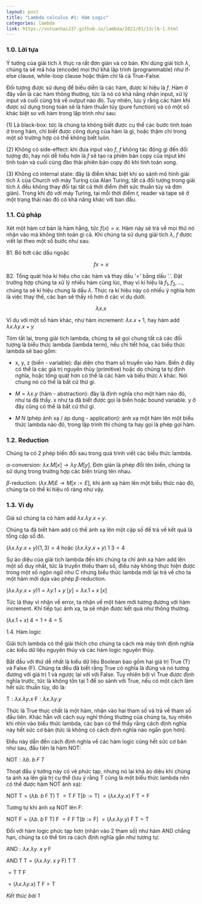 ```yaml
---
layout: post
title: "Lambda calculus #1: Hàm Logic"
categories: lambda
link: https://vutuanhai237.github.io/lambda/2021/01/13/lb-1.html
---
```


### **1.0. Lời tựa**

Ý tưởng của giải tích $\lambda$ thực ra rất đơn giản và cơ bản. Khi dùng giải tích $\lambda$, chúng ta sẽ mã hóa (encode) mọi thứ khả lập trình (programmable) như if-else clause, while-loop clause hoặc thậm chí là cả True-False.

Đối tượng được sử dụng để biểu diễn là các hàm, được kí hiệu là $f$. Hàm ở đây vẫn là các hàm thông thường, tức là nó có khả năng nhận input, xử lý input và cuối cùng trả về output nào đó. Tuy nhiên, lưu ý rằng các hàm khi được sử dụng trong toán sẽ là hàm thuần túy (pure function) và có một số khác biệt so với hàm trong lập trình như sau:

(1) Là black-box: tức là chúng ta không biết được cụ thể các bước tính toán ở trong hàm, chỉ biết được công dụng của hàm là gì, hoặc thậm chí trong một số trường hợp có thể không biết luôn.

(2) Không có side-effect: khi đưa input vào $f$, $f$ không tác động gì đến đối tượng đó, hay nói dễ hiểu hơn là $f$ sẽ tạo ra phiên bản copy của input khi tính toán và cuối cùng đào thải phiên bản copy đó khi tính toán xong.

(3) Không có internal state: đây là điểm khác biệt khi so sánh mô hình giải tích $\lambda$ của Church với máy Turing của Alan Turing, tất cả đối tượng trong giải tích $\lambda$ đều không thay đổi tại tất cả thời điểm (hết sức thuần túy và đơn giản). Trong khi đó với máy Turing, tại mỗi thời điểm $t$, reader và tape sẽ ở một trạng thái nào đó có khả năng khác với ban đầu.

### 1.1. Cú pháp

Xét một hàm cơ bản là hàm hằng, tức $f(x)=x$. Hàm này sẽ trả về mọi thứ nó nhận vào mà không tính toán gì cả. Khi chúng ta sử dụng giải tích $\lambda$, $f$ được viết lại theo một số bước như sau.

B1. Bỏ bớt các dấu ngoặc

$$
f x = x
$$

B2. Tổng quát hóa kí hiệu cho các hàm và thay dấu '=' bằng dấu '.'. Đặt trường hợp chúng ta xử lý nhiều hàm cùng lúc, thay vì kí hiệu là $f_1,f_2,...$, chúng ta sẽ kí hiệu chung là dấu $\lambda$. Thực ra kí hiệu này có nhiều ý nghĩa hơn là việc thay thế, các bạn sẽ thấy rõ hơn ở các ví dụ dưới.

$$
\lambda x.x
$$

Ví dụ với một số hàm khác, như hàm increment: $\lambda x.x+1$, hay hàm add $\lambda x.\lambda y.x+y$

Tóm tắt lại, trong giải tích lambda, chúng ta sẽ gọi chung tất cả các đối tượng là biểu thức lambda (lambda term), nếu chi tiết hóa, các biểu thức lambda sẽ bao gồm:

- x, y, z (biến - variable): đại diện cho tham số truyền vào hàm. Biến ở đây có thể là các giá trị nguyên thủy (primitive) hoặc do chúng ta tự định nghĩa, hoặc tổng quát hơn có thể là các hàm và biểu thức $\lambda$ khác. Nói chung nó có thể là bất cứ thứ gì.

- $M = \lambda x.y$ (hàm - abstraction): đây là định nghĩa cho một hàm nào đó, như ta đã thấy. x như ta đã biết được gọi là biến hoặc bound variable. y ở đây cũng có thể là bất cứ thứ gì.

- $M\;N$ (phép ánh xạ / áp dụng - application): ánh xạ một hàm lên một biểu thức lambda nào đó, trong lập trình thì chúng ta hay gọi là phép gọi hàm.


### 1.2. Reduction

Chúng ta có 2 phép biến đối sau trong quá trình viết các biểu thức lambda.

$\alpha$-conversion: $\lambda x.M[x]\rightarrow\lambda y.M[y]$. Đơn giản là phép đổi tên biến, chúng ta sử dụng trong trường hợp các biến trùng tên nhau.

$\beta$-reduction: $(\lambda x.M) E\rightarrow M [x:=E]$, khi ánh xạ hàm lên một biểu thức nào đó, chúng ta có thể kí hiệu rõ ràng như vậy. 

### 1.3. Ví dụ

Giả sử chúng ta có hàm add $\lambda x.\lambda y. x+y$.

Chúng ta đã biết hàm add có thể ánh xạ lên một cặp số để trả về kết quả là tổng cặp số đó.

$(\lambda x.\lambda y. x+y)(1,3) = 4$ hoặc $(\lambda x.\lambda y. x+y)\;1\;3 = 4$

Sự ảo diệu của giải tích lambda đến khi chúng ta chỉ ánh xạ hàm add lên một số duy nhất, tức là truyền thiếu tham số, điều này không thực hiện được trong một số ngôn ngữ như C nhưng biểu thức lambda mới lại trả về cho ta một hàm mới dựa vào phép $\beta$-reduction.

$(\lambda x.\lambda y. x+y) 1 = \lambda y.1 + y\;[y]= \lambda x. 1 + x\;[x]$

Tức là thay vì nhận về error, ta nhận về một hàm mới tương đương với hàm increment. Khi tiếp tục ánh xạ, ta sẽ nhận được kết quả như thông thường.

$(\lambda x. 1 + x)\;4 = 1 + 4 = 5$

1.4. Hàm logic

Giải tích lambda có thể giải thích cho chúng ta cách mà máy tính định nghĩa các kiểu dữ liệu nguyên thủy và các hàm logic nguyên thủy.

Bắt đầu với thứ dễ nhất là kiểu dữ liệu Boolean bao gồm hai giá trị True (T) và False (F). Chúng ta đều đã biết rằng True có nghĩa là đúng và nó tương đương với giá trị 1 và ngược lại với với False. Tuy nhiên bởi vì True được định nghĩa trước, tức là không tồn tại 1 để so sánh với True, nếu có một cách làm hết sức thuần túy, đó là:

$\text{T}: \lambda x. \lambda y. x$
$\text{F}: \lambda x. \lambda y. y$

Thức là True thực chất là một hàm, nhận vào hai tham số và trả về tham số đầu tiên. Khác hẳn với cách suy nghĩ thông thường của chúng ta, tuy nhiên khi nhìn vào biểu thức lambda, các bạn có thể thấy rằng cách định nghĩa này hết sức cơ bản (tức là không có cách định nghĩa nào ngắn gọn hơn).

Điều này dẫn đến cách định nghĩa về các hàm logic cũng hết sức cơ bản như sau, đầu tiên là hàm NOT:

$\text{NOT}: \lambda b.\;b\;F\;T$

Thoạt đầu ý tưởng này có vẻ phức tạp, nhưng nó lại khá ảo diệu khi chúng ta ánh xạ lên giá trị cụ thể  (lưu ý rằng T cũng là một biểu thức lambda nên có thể được hàm NOT ánh xạ):

$\text{NOT}\;\text{T}=(\lambda b.\;b\;\text{F}\;\text{T})\;\text{T}$
$=\text{T}\;\text{F}\;\text{T} [b:=\text{T}]$
$=(\lambda x. \lambda y. x)\;\text{F}\;\text{T}=\text{F}$

Tương tự khi ánh xạ NOT lên F:

$\text{NOT}\;\text{F}=(\lambda b.\;b\;\text{F}\;\text{T})\;\text{F}$
$=\text{F}\;\text{F}\;\text{T} [b:=\text{F}]$
$=(\lambda x. \lambda y. y)\;\text{F}\;\text{T}=\text{T}$

Đối với hàm logic phức tạp hơn (nhận vào 2 tham số) như hàm AND chẳng hạn, chúng ta có thể tìm ra cách định nghĩa gần như tương tự:

$\text{AND}: \lambda x. \lambda y.\;x\;y\;\text{F}$

$\text{AND}\;\text{T}\;\text{T} = (\lambda x.\lambda y.\;x\;y\;\text{F})\;\text{T}\;\text{T}$

$=\text{T}\;\text{T}\;\text{F}$

$=(\lambda x. \lambda y. x)\;\text{T}\;\text{F}=\text{T}$

*Kết thúc bài 1*